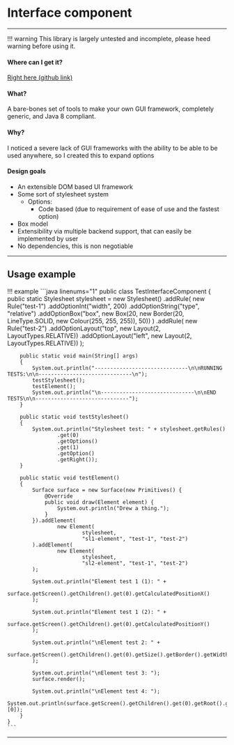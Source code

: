# Interface component
* * *

!!! warning
    This library is largely untested and incomplete, please heed warning before using it.

#### Where can I get it?
[Right here (github link)](https://github.com/SkidKit/InterfaceComponent)

#### What?
A bare-bones set of tools to make your own GUI framework, completely generic, and Java 8 compliant.

#### Why?
I noticed a severe lack of GUI frameworks with the ability to be able to be used anywhere, so I created this to expand options

#### Design goals
- An extensible DOM based UI framework
- Some sort of stylesheet system
  - Options:
    - Code based (due to requirement of ease of use and the fastest option)
- Box model
- Extensibility via multiple backend support, that can easily be implemented by user
- No dependencies, this is non negotiable

* * *
## Usage example
!!! example
    ```java linenums="1"
    public class TestInterfaceComponent
    {
        public static Stylesheet stylesheet = new Stylesheet()
                .addRule(
                        new Rule("test-1")
                                .addOptionInt("width", 200)
                                .addOptionString("type", "relative")
                                .addOptionBox("box", new Box(20, new Border(20, LineType.SOLID, new Colour(255, 255, 255)), 50))
                )
                .addRule(
                        new Rule("test-2")
                                .addOptionLayout("top",  new Layout(2, LayoutTypes.RELATIVE))
                                .addOptionLayout("left",  new Layout(2, LayoutTypes.RELATIVE))
                            );


        public static void main(String[] args)
        {
            System.out.println("------------------------------\n\nRUNNING TESTS:\n\n------------------------------\n");
            testStylesheet();
            testElement();
            System.out.println("\n------------------------------\n\nEND TESTS\n\n------------------------------");
        }

        public static void testStylesheet()
        {
            System.out.println("Stylesheet test: " + stylesheet.getRules()
                    .get(0)
                    .getOptions()
                    .get(1)
                    .getOption()
                    .getRight());
        }

        public static void testElement()
        {
            Surface surface = new Surface(new Primitives() {
                @Override
                public void draw(Element element) {
                    System.out.println("Drew a thing.");
                }
            }).addElement(
                    new Element(
                            stylesheet,
                            "sl1-element", "test-1", "test-2")
            ).addElement(
                    new Element(
                            stylesheet,
                            "sl2-element", "test-1", "test-2")
            );

            System.out.println("Element test 1 (1): " +
                    surface.getScreen().getChildren().get(0).getCalculatedPositionX()
            );

            System.out.println("Element test 1 (2): " +
                    surface.getScreen().getChildren().get(0).getCalculatedPositionY()
            );

            System.out.println("\nElement test 2: " +
                    surface.getScreen().getChildren().get(0).getSize().getBorder().getWidth()
            );

            System.out.println("\nElement test 3: ");
            surface.render();

            System.out.println("\nElement test 4: ");
            System.out.println(surface.getScreen().getChildren().get(0).getRoot().getIds()[0]);
        }
    }
    ```
* * *
